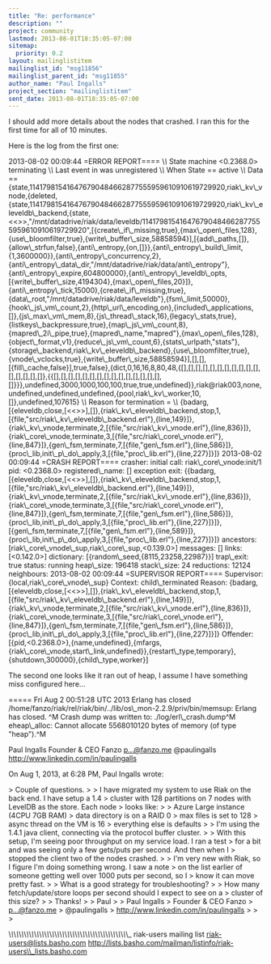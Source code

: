 ```yaml
---
title: "Re: performance"
description: ""
project: community
lastmod: 2013-08-01T18:35:05-07:00
sitemap:
  priority: 0.2
layout: mailinglistitem
mailinglist_id: "msg11856"
mailinglist_parent_id: "msg11855"
author_name: "Paul Ingalls"
project_section: "mailinglistitem"
sent_date: 2013-08-01T18:35:05-07:00
---
```



I should add more details about the nodes that crashed. I ran this for the 
first time for all of 10 minutes.

Here is the log from the first one:

2013-08-02 00:09:44 =ERROR REPORT====
\\*\\* State machine &lt;0.2368.0&gt; terminating
\\*\\* Last event in was unregistered
\\*\\* When State == active
\\*\\* Data == 
{state,114179815416476790484662877555959610910619729920,riak\\_kv\\_vnode,{deleted,{state,114179815416476790484662877555959610910619729920,riak\\_kv\\_eleveldb\\_backend,{state,&lt;&lt;&gt;&gt;,"/mnt/datadrive/riak/data/leveldb/114179815416476790484662877555959610910619729920",[{create\\_if\\_missing,true},{max\\_open\\_files,128},{use\\_bloomfilter,true},{write\\_buffer\\_size,58858594}],[{add\\_paths,[]},{allow\\_strfun,false},{anti\\_entropy,{on,[]}},{anti\\_entropy\\_build\\_limit,{1,3600000}},{anti\\_entropy\\_concurrency,2},{anti\\_entropy\\_data\\_dir,"/mnt/datadrive/riak/data/anti\\_entropy"},{anti\\_entropy\\_expire,604800000},{anti\\_entropy\\_leveldb\\_opts,[{write\\_buffer\\_size,4194304},{max\\_open\\_files,20}]},{anti\\_entropy\\_tick,15000},{create\\_if\\_missing,true},{data\\_root,"/mnt/datadrive/riak/data/leveldb"},{fsm\\_limit,50000},{hook\\_js\\_vm\\_count,2},{http\\_url\\_encoding,on},{included\\_applications,[]},{js\\_max\\_vm\\_mem,8},{js\\_thread\\_stack,16},{legacy\\_stats,true},{listkeys\\_backpressure,true},{map\\_js\\_vm\\_count,8},{mapred\\_2i\\_pipe,true},{mapred\\_name,"mapred"},{max\\_open\\_files,128},{object\\_format,v1},{reduce\\_js\\_vm\\_count,6},{stats\\_urlpath,"stats"},{storage\\_backend,riak\\_kv\\_eleveldb\\_backend},{use\\_bloomfilter,true},{vnode\\_vclocks,true},{write\\_buffer\\_size,58858594}],[],[],[{fill\\_cache,false}],true,false},{dict,0,16,16,8,80,48,{[],[],[],[],[],[],[],[],[],[],[],[],[],[],[],[]},{{[],[],[],[],[],[],[],[],[],[],[],[],[],[],[],[]}}},undefined,3000,1000,100,100,true,true,undefined}},riak@riak003,none,undefined,undefined,undefined,{pool,riak\\_kv\\_worker,10,[]},undefined,107615}
\\*\\* Reason for termination =
\\*\\* 
{badarg,[{eleveldb,close,[&lt;&lt;&gt;&gt;],[]},{riak\\_kv\\_eleveldb\\_backend,stop,1,[{file,"src/riak\\_kv\\_eleveldb\\_backend.erl"},{line,149}]},{riak\\_kv\\_vnode,terminate,2,[{file,"src/riak\\_kv\\_vnode.erl"},{line,836}]},{riak\\_core\\_vnode,terminate,3,[{file,"src/riak\\_core\\_vnode.erl"},{line,847}]},{gen\\_fsm,terminate,7,[{file,"gen\\_fsm.erl"},{line,586}]},{proc\\_lib,init\\_p\\_do\\_apply,3,[{file,"proc\\_lib.erl"},{line,227}]}]}
2013-08-02 00:09:44 =CRASH REPORT====
 crasher:
 initial call: riak\\_core\\_vnode:init/1
 pid: &lt;0.2368.0&gt;
 registered\\_name: []
 exception exit: 
{{badarg,[{eleveldb,close,[&lt;&lt;&gt;&gt;],[]},{riak\\_kv\\_eleveldb\\_backend,stop,1,[{file,"src/riak\\_kv\\_eleveldb\\_backend.erl"},{line,149}]},{riak\\_kv\\_vnode,terminate,2,[{file,"src/riak\\_kv\\_vnode.erl"},{line,836}]},{riak\\_core\\_vnode,terminate,3,[{file,"src/riak\\_core\\_vnode.erl"},{line,847}]},{gen\\_fsm,terminate,7,[{file,"gen\\_fsm.erl"},{line,586}]},{proc\\_lib,init\\_p\\_do\\_apply,3,[{file,"proc\\_lib.erl"},{line,227}]}]},[{gen\\_fsm,terminate,7,[{file,"gen\\_fsm.erl"},{line,589}]},{proc\\_lib,init\\_p\\_do\\_apply,3,[{file,"proc\\_lib.erl"},{line,227}]}]}
 ancestors: [riak\\_core\\_vnode\\_sup,riak\\_core\\_sup,&lt;0.139.0&gt;]
 messages: []
 links: [&lt;0.142.0&gt;]
 dictionary: [{random\\_seed,{8115,23258,22987}}]
 trap\\_exit: true
 status: running
 heap\\_size: 196418
 stack\\_size: 24
 reductions: 12124
 neighbours:
2013-08-02 00:09:44 =SUPERVISOR REPORT====
 Supervisor: {local,riak\\_core\\_vnode\\_sup}
 Context: child\\_terminated
 Reason: 
{badarg,[{eleveldb,close,[&lt;&lt;&gt;&gt;],[]},{riak\\_kv\\_eleveldb\\_backend,stop,1,[{file,"src/riak\\_kv\\_eleveldb\\_backend.erl"},{line,149}]},{riak\\_kv\\_vnode,terminate,2,[{file,"src/riak\\_kv\\_vnode.erl"},{line,836}]},{riak\\_core\\_vnode,terminate,3,[{file,"src/riak\\_core\\_vnode.erl"},{line,847}]},{gen\\_fsm,terminate,7,[{file,"gen\\_fsm.erl"},{line,586}]},{proc\\_lib,init\\_p\\_do\\_apply,3,[{file,"proc\\_lib.erl"},{line,227}]}]}
 Offender: 
[{pid,&lt;0.2368.0&gt;},{name,undefined},{mfargs,{riak\\_core\\_vnode,start\\_link,undefined}},{restart\\_type,temporary},{shutdown,300000},{child\\_type,worker}]

The second one looks like it ran out of heap, I assume I have something miss 
configured here...

===== Fri Aug 2 00:51:28 UTC 2013
Erlang has closed
/home/fanzo/riak/rel/riak/bin/../lib/os\\_mon-2.2.9/priv/bin/memsup: Erlang has 
closed.
^M
Crash dump was written to: ./log/erl\\_crash.dump^M
eheap\\_alloc: Cannot allocate 5568010120 bytes of memory (of type "heap").^M


Paul Ingalls
Founder & CEO Fanzo
p...@fanzo.me
@paulingalls
http://www.linkedin.com/in/paulingalls



On Aug 1, 2013, at 6:28 PM, Paul Ingalls  wrote:

&gt; Couple of questions.
&gt; 
&gt; I have migrated my system to use Riak on the back end. I have setup a 1.4 
&gt; cluster with 128 partitions on 7 nodes with LevelDB as the store. Each node 
&gt; looks like:
&gt; 
&gt; Azure Large instance (4CPU 7GB RAM)
&gt; data directory is on a RAID 0
&gt; max files is set to 128
&gt; async thread on the VM is 16
&gt; everything else is defaults
&gt; 
&gt; I'm using the 1.4.1 java client, connecting via the protocol buffer cluster.
&gt; 
&gt; With this setup, I'm seeing poor throughput on my service load. I ran a test 
&gt; for a bit and was seeing only a few gets/puts per second. And then when I 
&gt; stopped the client two of the nodes crashed.
&gt; 
&gt; I'm very new with Riak, so I figure I'm doing something wrong. I saw a note 
&gt; on the list earlier of someone getting well over 1000 puts per second, so I 
&gt; know it can move pretty fast. 
&gt; 
&gt; What is a good strategy for troubleshooting?
&gt; 
&gt; How many fetch/update/store loops per second should I expect to see on a 
&gt; cluster of this size?
&gt; 
&gt; Thanks!
&gt; 
&gt; Paul
&gt; 
&gt; Paul Ingalls
&gt; Founder & CEO Fanzo
&gt; p...@fanzo.me
&gt; @paulingalls
&gt; http://www.linkedin.com/in/paulingalls
&gt; 
&gt; 
&gt; 

\\_\\_\\_\\_\\_\\_\\_\\_\\_\\_\\_\\_\\_\\_\\_\\_\\_\\_\\_\\_\\_\\_\\_\\_\\_\\_\\_\\_\\_\\_\\_\\_\\_\\_\\_\\_\\_\\_\\_\\_\\_\\_\\_\\_\\_\\_\\_
riak-users mailing list
riak-users@lists.basho.com
http://lists.basho.com/mailman/listinfo/riak-users\\_lists.basho.com

